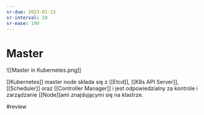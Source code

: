 ```yaml
---
sr-due: 2023-01-15
sr-interval: 28
sr-ease: 199
---
```


# Master

![[Master in Kubernetes.png]]

[[Kubernetes]] master node składa się z [[Etcd]], [[K8s API Server]], [[Scheduler]] oraz [[Controller Manager]] i jest odpowiedzialny za kontrole i zarządzanie [[Node]]ami znajdującymi się na klastrze.

#review 